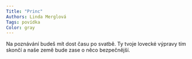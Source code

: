 ```yaml
---
Title: "Princ"
Authors: Linda Merglová
Tags: povídka
Color: gray
---
```

Na poznávání budeš mít dost času po svatbě. Ty tvoje lovecké výpravy tím
skončí a naše země bude zase o něco bezpečnější.
